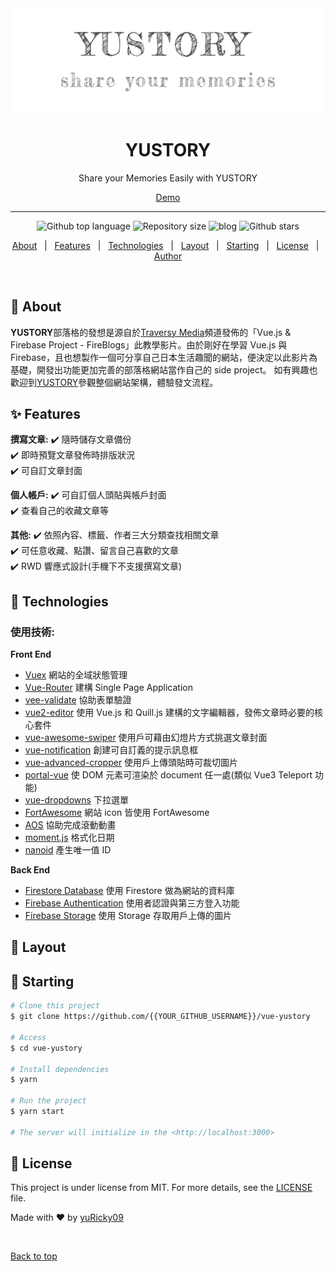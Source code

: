 <div align="center" id="top"> 
  <img src="@/../src/assets/img/readme-header.png" alt="YUSTORY" />
</div>

<div align="center">
  <h1>YUSTORY</h1>
  <p>Share your Memories Easily with YUSTORY</p>
  <a href="https://yustory-ded59.web.app/">Demo</a>
</div>

---

<p align="center">
  <img alt="Github top language" src="https://img.shields.io/github/languages/top/yuRicky09/YuStory?color=56BEB8">

  <img alt="Repository size" src="https://img.shields.io/github/repo-size/yuRicky09/YuStory?color=lightgrey">

  <img alt="blog" src="https://img.shields.io/badge/YUSTORY-BLOG-blue">

  <img alt="Github stars" src="https://img.shields.io/github/stars/yuRicky09/YuStory?color=yellow" />
</p>

<p align="center">
  <a href="#dart-about">About</a> &#xa0; | &#xa0; 
  <a href="#sparkles-features">Features</a> &#xa0; | &#xa0;
  <a href="#rocket-technologies">Technologies</a> &#xa0; | &#xa0;
  <a href="#art-layout">Layout</a> &#xa0; | &#xa0;
  <a href="#checkered_flag-starting">Starting</a> &#xa0; | &#xa0;
  <a href="#memo-license">License</a> &#xa0; | &#xa0;
  <a href="https://github.com/{{YOUR_GITHUB_USERNAME}}" target="_blank">Author</a>
</p>

<br>

## :dart: About

**YUSTORY**部落格的發想是源自於[Traversy Media](https://www.youtube.com/watch?v=ISv22NNL-aE&t=869s&ab_channel=TraversyMedia)頻道發佈的「Vue.js & Firebase Project - FireBlogs」此教學影片。由於剛好在學習 Vue.js 與 Firebase，且也想製作一個可分享自己日本生活趣聞的網站，便決定以此影片為基礎，開發出功能更加完善的部落格網站當作自己的 side project。
如有興趣也歡迎到[YUSTORY](https://yustory-ded59.web.app/stories?page=1)參觀整個網站架構，體驗發文流程。

## :sparkles: Features

**撰寫文章:**
:heavy_check_mark: 隨時儲存文章備份 <br>
:heavy_check_mark: 即時預覽文章發佈時排版狀況 <br>
:heavy_check_mark: 可自訂文章封面 <br>

**個人帳戶:**
:heavy_check_mark: 可自訂個人頭貼與帳戶封面 <br>
:heavy_check_mark: 查看自己的收藏文章等 <br>

**其他:**
:heavy_check_mark: 依照內容、標籤、作者三大分類查找相關文章 <br>
:heavy_check_mark: 可任意收藏、點讚、留言自己喜歡的文章 <br>
:heavy_check_mark: RWD 響應式設計(手機下不支援撰寫文章) <br>

## :rocket: Technologies

### 使用技術:

**Front End**

- [Vuex](https://vuex.vuejs.org/guide/) 網站的全域狀態管理
- [Vue-Router](https://router.vuejs.org/) 建構 Single Page Application
- [vee-validate](https://vee-validate.logaretm.com/v3) 協助表單驗證
- [vue2-editor](https://www.vue2editor.com/) 使用 Vue.js 和 Quill.js 建構的文字編輯器，發佈文章時必要的核心套件
- [vue-awesome-swiper](https://www.npmjs.com/package/vue-awesome-swiper) 使用戶可藉由幻燈片方式挑選文章封面
- [vue-notification](http://vue-notification.yev.io/) 創建可自訂義的提示訊息框
- [vue-advanced-cropper](https://norserium.github.io/vue-advanced-cropper/) 使用戶上傳頭貼時可裁切圖片
- [portal-vue](https://portal-vue.linusb.org/) 使 DOM 元素可渲染於 document 任一處(類似 Vue3 Teleport 功能)
- [vue-dropdowns](https://github.com/mikerodham/vue-dropdowns) 下拉選單
- [FortAwesome](https://github.com/FortAwesome/vue-fontawesome) 網站 icon 皆使用 FortAwesome
- [AOS](https://michalsnik.github.io/aos/) 協助完成滾動動畫
- [moment.js](https://momentjs.com/) 格式化日期
- [nanoid](https://www.npmjs.com/package/nanoid) 產生唯一值 ID

**Back End**

- [Firestore Database](https://firebase.google.com/docs/firestore/quickstart) 使用 Firestore 做為網站的資料庫
- [Firebase Authentication](https://firebase.google.com/docs/auth/web/start) 使用者認證與第三方登入功能
- [Firebase Storage](https://firebase.google.com/docs/storage/web/start) 使用 Storage 存取用戶上傳的圖片

## :art: Layout

## :checkered_flag: Starting

```bash
# Clone this project
$ git clone https://github.com/{{YOUR_GITHUB_USERNAME}}/vue-yustory

# Access
$ cd vue-yustory

# Install dependencies
$ yarn

# Run the project
$ yarn start

# The server will initialize in the <http://localhost:3000>
```

## :memo: License

This project is under license from MIT. For more details, see the [LICENSE](LICENSE.md) file.

Made with :heart: by <a href="https://github.com/yuRicky09" target="_blank">yuRicky09</a>

&#xa0;

<a href="#top">Back to top</a>
